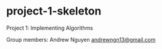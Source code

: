 # project-1-skeleton
Project 1: Implementing Algorithms

Group members:
Andrew Nguyen andrewngn13@gmail.com
